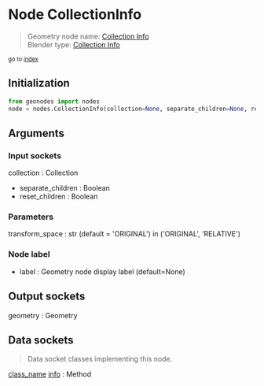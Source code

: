 
# Node CollectionInfo

> Geometry node name: [Collection Info](https://docs.blender.org/manual/en/latest/modeling/geometry_nodes/material/collection_info.html)<br>
  Blender type: [Collection Info](https://docs.blender.org/api/current/bpy.types.GeometryNodeCollectionInfo.html)
  
<sub>go to [index](/docs/index.md)</sub>

## Initialization

```python
from geonodes import nodes
node = nodes.CollectionInfo(collection=None, separate_children=None, reset_children=None, transform_space='ORIGINAL', label=None)
```



## Arguments


### Input sockets

collection : Collection
- separate_children : Boolean
- reset_children : Boolean

### Parameters

transform_space : str (default = 'ORIGINAL') in ('ORIGINAL', 'RELATIVE')

### Node label

- label : Geometry node display label (default=None)

## Output sockets

geometry : Geometry

## Data sockets

> Data socket classes implementing this node.
  
[class_name](/docs/sockets/Collection.md) [info](/docs/sockets/Collection.md#info) : Method


